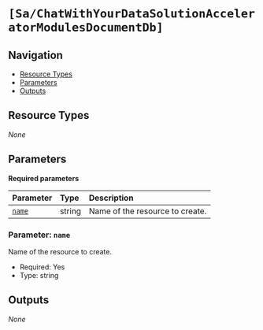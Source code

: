 # <Add module name> `[Sa/ChatWithYourDataSolutionAcceleratorModulesDocumentDb]`

<Add description>

## Navigation

- [Resource Types](#Resource-Types)
- [Parameters](#Parameters)
- [Outputs](#Outputs)

## Resource Types

_None_

## Parameters

**Required parameters**

| Parameter | Type | Description |
| :-- | :-- | :-- |
| [`name`](#parameter-name) | string | Name of the resource to create. |

### Parameter: `name`

Name of the resource to create.

- Required: Yes
- Type: string

## Outputs

_None_
